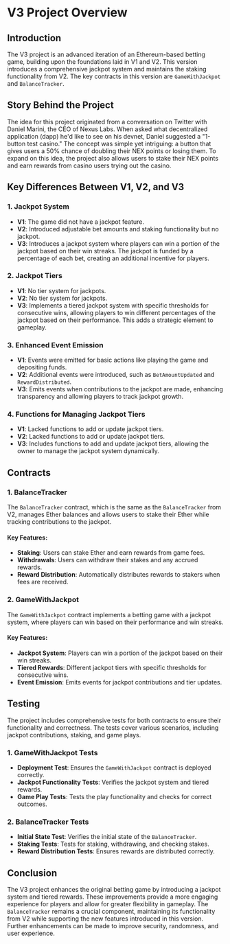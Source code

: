 # V3 Project Overview

## Introduction

The V3 project is an advanced iteration of an Ethereum-based betting game, building upon the foundations laid in V1 and V2. This version introduces a comprehensive jackpot system and maintains the staking functionality from V2. The key contracts in this version are `GameWithJackpot` and `BalanceTracker`.

## Story Behind the Project

The idea for this project originated from a conversation on Twitter with Daniel Marini, the CEO of Nexus Labs. When asked what decentralized application (dapp) he'd like to see on his devnet, Daniel suggested a "1-button test casino." The concept was simple yet intriguing: a button that gives users a 50% chance of doubling their NEX points or losing them. To expand on this idea, the project also allows users to stake their NEX points and earn rewards from casino users trying out the casino.

## Key Differences Between V1, V2, and V3

### 1. Jackpot System

- **V1**: The game did not have a jackpot feature.
- **V2**: Introduced adjustable bet amounts and staking functionality but no jackpot.
- **V3**: Introduces a jackpot system where players can win a portion of the jackpot based on their win streaks. The jackpot is funded by a percentage of each bet, creating an additional incentive for players.

### 2. Jackpot Tiers

- **V1**: No tier system for jackpots.
- **V2**: No tier system for jackpots.
- **V3**: Implements a tiered jackpot system with specific thresholds for consecutive wins, allowing players to win different percentages of the jackpot based on their performance. This adds a strategic element to gameplay.

### 3. Enhanced Event Emission

- **V1**: Events were emitted for basic actions like playing the game and depositing funds.
- **V2**: Additional events were introduced, such as `BetAmountUpdated` and `RewardDistributed`.
- **V3**: Emits events when contributions to the jackpot are made, enhancing transparency and allowing players to track jackpot growth.

### 4. Functions for Managing Jackpot Tiers

- **V1**: Lacked functions to add or update jackpot tiers.
- **V2**: Lacked functions to add or update jackpot tiers.
- **V3**: Includes functions to add and update jackpot tiers, allowing the owner to manage the jackpot system dynamically.

## Contracts

### 1. BalanceTracker

The `BalanceTracker` contract, which is the same as the `BalanceTracker` from V2, manages Ether balances and allows users to stake their Ether while tracking contributions to the jackpot.

#### Key Features:
- **Staking**: Users can stake Ether and earn rewards from game fees.
- **Withdrawals**: Users can withdraw their stakes and any accrued rewards.
- **Reward Distribution**: Automatically distributes rewards to stakers when fees are received.

### 2. GameWithJackpot

The `GameWithJackpot` contract implements a betting game with a jackpot system, where players can win based on their performance and win streaks.

#### Key Features:
- **Jackpot System**: Players can win a portion of the jackpot based on their win streaks.
- **Tiered Rewards**: Different jackpot tiers with specific thresholds for consecutive wins.
- **Event Emission**: Emits events for jackpot contributions and tier updates.

## Testing

The project includes comprehensive tests for both contracts to ensure their functionality and correctness. The tests cover various scenarios, including jackpot contributions, staking, and game plays.

### 1. GameWithJackpot Tests

- **Deployment Test**: Ensures the `GameWithJackpot` contract is deployed correctly.
- **Jackpot Functionality Tests**: Verifies the jackpot system and tiered rewards.
- **Game Play Tests**: Tests the play functionality and checks for correct outcomes.

### 2. BalanceTracker Tests

- **Initial State Test**: Verifies the initial state of the `BalanceTracker`.
- **Staking Tests**: Tests for staking, withdrawing, and checking stakes.
- **Reward Distribution Tests**: Ensures rewards are distributed correctly.

## Conclusion

The V3 project enhances the original betting game by introducing a jackpot system and tiered rewards. These improvements provide a more engaging experience for players and allow for greater flexibility in gameplay. The `BalanceTracker` remains a crucial component, maintaining its functionality from V2 while supporting the new features introduced in this version. Further enhancements can be made to improve security, randomness, and user experience.